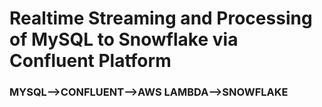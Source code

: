 # Realtime Streaming and Processing of MySQL to Snowflake via Confluent Platform
### MYSQL-->CONFLUENT-->AWS LAMBDA-->SNOWFLAKE
